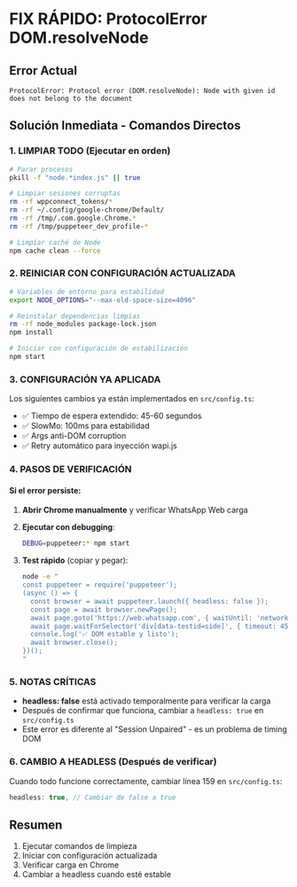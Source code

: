 # FIX RÁPIDO: ProtocolError DOM.resolveNode

## Error Actual
`ProtocolError: Protocol error (DOM.resolveNode): Node with given id does not belong to the document`

## Solución Inmediata - Comandos Directos

### 1. LIMPIAR TODO (Ejecutar en orden)
```bash
# Parar procesos
pkill -f "node.*index.js" || true

# Limpiar sesiones corruptas
rm -rf wppconnect_tokens/*
rm -rf ~/.config/google-chrome/Default/
rm -rf /tmp/.com.google.Chrome.*
rm -rf /tmp/puppeteer_dev_profile-*

# Limpiar caché de Node
npm cache clean --force
```

### 2. REINICIAR CON CONFIGURACIÓN ACTUALIZADA
```bash
# Variables de entorno para estabilidad
export NODE_OPTIONS="--max-old-space-size=4096"

# Reinstalar dependencias limpias
rm -rf node_modules package-lock.json
npm install

# Iniciar con configuración de estabilización
npm start
```

### 3. CONFIGURACIÓN YA APLICADA
Los siguientes cambios ya están implementados en `src/config.ts`:
- ✅ Tiempo de espera extendido: 45-60 segundos
- ✅ SlowMo: 100ms para estabilidad
- ✅ Args anti-DOM corruption
- ✅ Retry automático para inyección wapi.js

### 4. PASOS DE VERIFICACIÓN

#### Si el error persiste:
1. **Abrir Chrome manualmente** y verificar WhatsApp Web carga
2. **Ejecutar con debugging**:
   ```bash
   DEBUG=puppeteer:* npm start
   ```

3. **Test rápido** (copiar y pegar):
   ```bash
   node -e "
   const puppeteer = require('puppeteer');
   (async () => {
     const browser = await puppeteer.launch({ headless: false });
     const page = await browser.newPage();
     await page.goto('https://web.whatsapp.com', { waitUntil: 'networkidle2', timeout: 60000 });
     await page.waitForSelector('div[data-testid=side]', { timeout: 45000 });
     console.log('✅ DOM estable y listo');
     await browser.close();
   })();
   "
   ```

### 5. NOTAS CRÍTICAS
- **headless: false** está activado temporalmente para verificar la carga
- Después de confirmar que funciona, cambiar a `headless: true` en `src/config.ts`
- Este error es diferente al "Session Unpaired" - es un problema de timing DOM

### 6. CAMBIO A HEADLESS (Después de verificar)
Cuando todo funcione correctamente, cambiar línea 159 en `src/config.ts`:
```typescript
headless: true, // Cambiar de false a true
```

## Resumen
1. Ejecutar comandos de limpieza
2. Iniciar con configuración actualizada
3. Verificar carga en Chrome
4. Cambiar a headless cuando esté estable